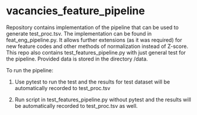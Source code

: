 # vacancies_feature_pipeline
Repository contains implementation of the pipeline that can be used to generate test_proc.tsv. The implementation can be found in feat_eng_pipeline.py. It allows further extensions (as it was required) for new feature codes and other methods of normalization instead of Z-score.
This repo also contains test_features_pipeline.py with just general test for the pipeline. 
Provided data is stored in the directory /data.

To run the pipeline:
1) Use pytest to run the test and the results for test dataset will be automatically recorded to test_proc.tsv

2) Run script in test_features_pipeline.py without pytest and the results will be automatically recorded to test_proc.tsv as well.